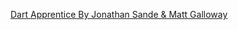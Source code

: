 [Dart Apprentice By Jonathan Sande & Matt Galloway](https://www.raywenderlich.com/books/dart-apprentice/v1.0.ea1)
